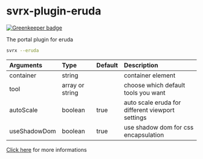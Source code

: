 # svrx-plugin-eruda

[![Greenkeeper badge](https://badges.greenkeeper.io/x-orpheus/svrx-plugin-eruda.svg)](https://greenkeeper.io/)

The portal plugin for eruda

```bash
svrx --eruda
```

| Arguments | Type | Default | Description |
| :--- | :--- | :--- | :--- |
| container | string |  | container element |
| tool | array or string |  | choose which default tools you want |
| autoScale | boolean | true | auto scale eruda for different viewport settings |
| useShadowDom | boolean | true | use shadow dom for css encapsulation |

[Click here](https://github.com/liriliri/eruda) for more informations
